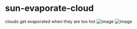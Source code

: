 # sun-evaporate-cloud
clouds get evaporated when they are too hot
![image](https://user-images.githubusercontent.com/78833161/107870407-2320be00-6e66-11eb-9353-7e8e3aa8a41e.png)
![image](https://user-images.githubusercontent.com/78833161/107871131-dee4ec00-6e6c-11eb-87cc-b76db30c979d.png)
